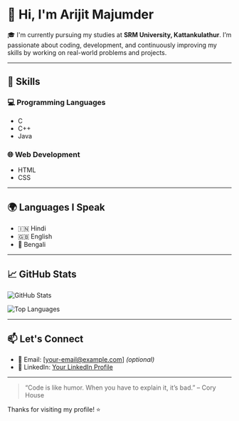 # 👋 Hi, I'm Arijit Majumder

🎓 I'm currently pursuing my studies at **SRM University, Kattankulathur**. I’m passionate about coding, development, and continuously improving my skills by working on real-world problems and projects.

---

## 🚀 Skills

### 💻 Programming Languages
- C
- C++
- Java

### 🌐 Web Development
- HTML
- CSS

---

## 🌍 Languages I Speak
- 🇮🇳 Hindi
- 🇬🇧 English
- 🐯 Bengali

---

## 📈 GitHub Stats
![GitHub Stats](https://github-readme-stats.vercel.app/api?username=your-github-username&show_icons=true&theme=tokyonight)

![Top Languages](https://github-readme-stats.vercel.app/api/top-langs/?username=your-github-username&layout=compact&theme=tokyonight)

---

## 📫 Let's Connect
- 📧 Email: [your-email@example.com] *(optional)*
- 🔗 LinkedIn: [Your LinkedIn Profile](#)

---

> “Code is like humor. When you have to explain it, it’s bad.” – Cory House

Thanks for visiting my profile! ⭐️
